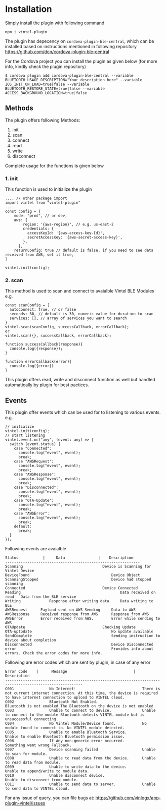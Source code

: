 
  # Installation  
  Simply install the plugin with following command
  ````
  npm i vintel-plugin
  ````
  The plugin has depecency on `cordova-plugin-ble-central`, which can be installed based on instructions mentioned in following repository
  https://github.com/don/cordova-plugin-ble-central

  For the Cordova project you can install the plugin as given below (for more info, kindly check the plugin repository)
  ````
  $ cordova plugin add cordova-plugin-ble-central --variable BLUETOOTH_USAGE_DESCRIPTION="Your description here" --variable IOS_INIT_ON_LOAD=true|false --variable BLUETOOTH_RESTORE_STATE=true|false --variable ACCESS_BACKGROUND_LOCATION=true|false
  ````
  
  ## Methods
  The plugin offers following Methods:
  
  1. init
  2. scan
  3. connect
  4. read
  5. write
  6. disconnect

  Complete usage for the functions is given below

  ### 1. init 
  This function is used to initialize the plugin
  ```
  .... // other package import
  import vintel from "vintel-plugin"
  ....
  const config = {
      mode: "prod", // or dev,
      aws: {
          region: '{aws-region}', // e.g. us-east-2
          credentials: {
            accessKeyId: '{aws-access-key-Id}',
            secretAccessKey: '{aws-secret-access-key}',
          },
        },
      returnConfig: true // default is false, if you need to see data received from AWS, set it true,  
  }

  vintel.init(config);
  ```
  ### 2. scan
  This method is used to scan and connect to avaialble Vintel BLE Modules
  e.g.
  ````
  const scanConfig = {
    autoConnect: true, // or false
    seconds: 30, // default is 30, numeric value for duration to scan 
    services: [], // array of services you want to search
  }
  vintel.scan(scanConfig, successCallback, errorCallback);
  or
  vintel.scan({}, successCallback, errorCallback);

  function successCallback(response){
    console.log({response});
  } 

  function errorCallback(error){
    console.log({error})
  }
  ````

This plugin offers read, write and disconnect function as well but handled automatically by plugin for best pactices.

## Events
This plugin offer events which can be used for to listening to various events.
e.g.
````
// initialize
vintel.init(config);
// start listening
vintel.event.on("any", (event: any) => {
  switch (event.status) {
    case "Connected":
      console.log("event", event);
      break;
    case "AWSRequest":
      console.log("event", event);
      break;
    case "AWSResponse":
      console.log("event", event);
      break;
    case "Disconnected":
      console.log("event", event);
      break;
    case "OTA-Update":
      console.log("event", event);
      break;
    case "AWSError":
      console.log("event", event);
      break;
    default:
      break;
  }
});
````
Following events are avaialble
```
Status 	         |     Data	              |    Description
-------------------------------------------------------------
Scanning		                            Device is Scanning for Vintel Device
DeviceFound	                                    Device Object	
ScanningStopped		                            Device had stopped scanning
Connected		                            Device Connected
Reading	                                            Data received on read	Data from the BLE service
Writing	            Response after writing data	    Data writing to BLE
AWSRequest	    Payload sent on AWS	Sending     Data to AWS
AWSResponse	    Received response from AWS 	    Response from AWS
AWSError	    Error received from AWS.	    Error while sending to AWS
OTAUpdate		                            Checking Update
OTA-uptodate		                            No update available
SendComplete		                            Sending instruction to device about completion
Disconnected		                            Device Disconnected
error		                                    Provides info about errors. Check the error codes for more info. 

```

Following are error codes which are sent by plugin, in case of any error

```
Error Code    |      Message	                          |        Description
---------------------------------------------------------------------------------------------------------
C001	            No Internet!	                          There is not current internet connection. At this time, the device is required to have internet connection to upload to VINTEL cloud.
C002	            Bluetooth Not Enabled.	                  Bluetooth is not enabled The Bluetooth on the device is not enabled
C003	            Unable to connect to device.	          Unable to connect to the module Bluetooth detects VINTEL module but is unsuccessful connecting.
C004	            No Vintel Module/Device found.	          No module found to connect to. No VINTEL module detected.
C005	            Unable to enable Bluetooth Service.	          Unable to enable Bluetooth Bluetooth permission issue.
C006	            If Any non-generic error occurred. 	          Something went wrong Fallback.
C007	            Device scanning failed	                  Unable to scan for module.
C008	            Unable to read data from the device.	  Unable to read data from module.
C009	            Unable to write data to the device.	          Unable to append/write to module data.
C010	            Unable disconnect device.	                  Unable to disconnect from module.
C011	            Unable to send data to server.	          Unable to send data to VINTEL cloud.

```

For any issue of query, you can file bugs at:
https://github.com/vinlogx/app-plugin-vintel/issues
 
